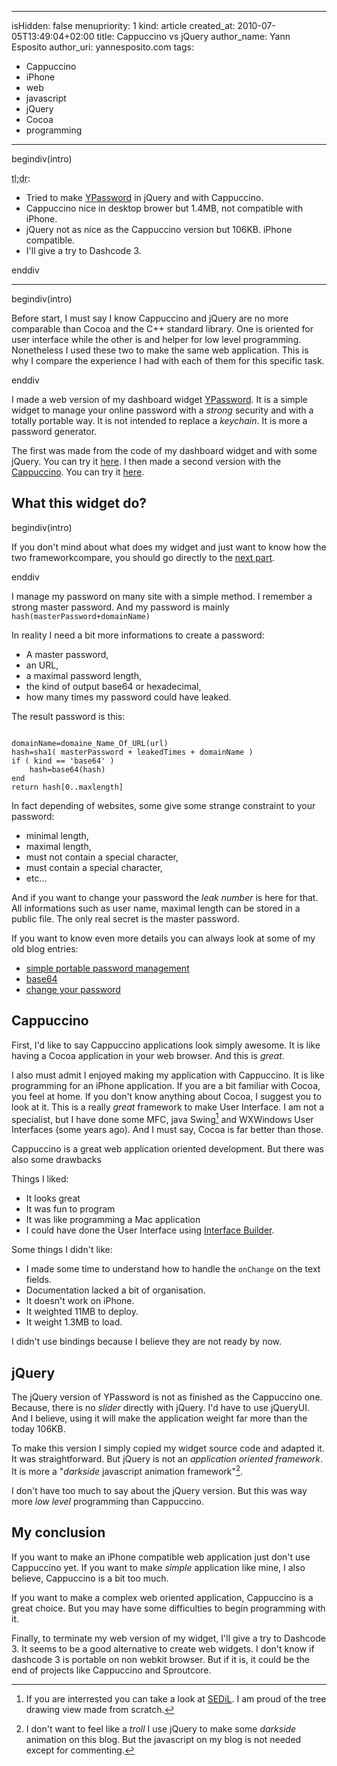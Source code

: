 -----
isHidden:       false
menupriority:   1
kind:           article
created_at:     2010-07-05T13:49:04+02:00
title: Cappuccino vs jQuery
author_name: Yann Esposito
author_uri: yannesposito.com
tags:
  - Cappuccino
  - iPhone
  - web
  - javascript
  - jQuery
  - Cocoa
  - programming
-----

begindiv(intro)

<abbr title="Too long; don't read">tl;dr</abbr>:

* Tried to make [YPassword](http://yannesposito.com/Softwares/YPassword.html) in jQuery and with Cappuccino.
* Cappuccino nice in desktop brower but 1.4MB, not compatible with iPhone.
* jQuery not as nice as the Cappuccino version but 106KB. iPhone compatible.
* I'll give a try to Dashcode 3.


enddiv

---

begindiv(intro)

Before start, I must say I know Cappuccino and jQuery are no more comparable than Cocoa and the C++ standard library. One is oriented for user interface while the other is and helper for low level programming.
Nonetheless I used these two to make the same web application. This is why I compare the experience I had with each of them for this specific task.

enddiv

I made a web version of my dashboard widget [YPassword](http://yannesposito.com/Softwares/YPassword.html).
It is a simple widget to manage your online password with a *strong* security and with a totally portable way. It is not intended to replace a *keychain*.
It is more a password generator.

The first was made from the code of my dashboard widget and with some jQuery.
You can try it [here](http://yannesposito.com/YPassword.old).
I then made a second version with the [Cappuccino](http://cappuccino.org). You can try it [here](http://yannesposito.com/YPassword).


## What this widget do?

begindiv(intro)

If you don't mind about what does my widget and just want to know how the two frameworkcompare, you should go
directly to the [next part](#cappuccino).

enddiv

I manage my password on many site with a simple method. 
I remember a strong master password. And my password is mainly
<code class="ruby">hash(masterPassword+domainName)</code>

In reality I need a bit more informations to create a password:

* A master password,
* an URL,
* a maximal password length,
* the kind of output base64 or hexadecimal,
* how many times my password could have leaked.

The result password is this:

<code class="ruby">
domainName=domaine_Name_Of_URL(url)
hash=sha1( masterPassword + leakedTimes + domainName )
if ( kind == 'base64' )
    hash=base64(hash)
end
return hash[0..maxlength]
</code>

In fact depending of websites, some give some strange constraint to your password: 

* minimal length, 
* maximal length,
* must not contain a special character, 
* must contain a special character, 
* etc...

And if you want to change your password the *leak number* is here for that.
All informations such as user name, maximal length can be stored in a public file. The only real secret is the master password.

If you want to know even more details you can always look at some of my old blog entries: 

* [simple portable password management](http://yannesposito.com/YBlog/Computer/Entr%C3%A9es/2008/7/30_Easy%2C_secure_and_portable_password_management_system.html)
* [base64](http://yannesposito.com/YBlog/Computer/Entrées/2009/3/15_Shorter_Password_with_the_same_efficiency.html)
* [change your password](http://yannesposito.com/YBlog/Computer/Entr%C3%A9es/2009/4/11_Be_able_to_change_your_password.html)

## Cappuccino

First, I'd like to say Cappuccino applications look simply awesome. 
It is like having a Cocoa application in your web browser. 
And this is *great*.

I also must admit I enjoyed making my application with Cappuccino. 
It is like programming for an iPhone application. 
If you are a bit familiar with Cocoa, you feel at home. 
If you don't know anything about Cocoa, I suggest you to look at it. 
This is a really _great_ framework to make User Interface.
I am not a specialist, but I have done some MFC, java Swing[^1] and WXWindows User Interfaces (some years ago).
And I must say, Cocoa is far better than those.

[^1]: If you are interrested you can take a look at [SEDiL](http://labh-curien.univ-st-etienne.fr/informatique/SEDiL/). I am proud of the tree drawing view made from scratch.

Cappuccino is a great web application oriented development.
But there was also some drawbacks

Things I liked:

* It looks great
* It was fun to program
* It was like programming a Mac application
* I could have done the User Interface using [Interface Builder](http://developer.apple.com/technologies/tools/xcode.html).

Some things I didn't like:

* I made some time to understand how to handle the `onChange` on the text fields.
* Documentation lacked a bit of organisation.
* It doesn't work on iPhone.
* It weighted 11MB to deploy.
* It weight 1.3MB to load.

I didn't use bindings because I believe they are not ready by now.

## jQuery

The jQuery version of YPassword is not as finished as the Cappuccino one. Because, there is no *slider* directly with jQuery. I'd have to use jQueryUI. And I believe, using it will make the application weight far more than the today 106KB.

To make this version I simply copied my widget source code and adapted it. It was straightforward. But jQuery is not an *application oriented framework*. It is more a "*darkside* javascript animation framework"[^2].


[^2]: I don't want to feel like a *troll* I use jQuery to make some *darkside* animation on this blog. But the javascript on my blog is not needed except for commenting.

I don't have too much to say about the jQuery version. But this was way more *low level* programming than Cappuccino.

## My conclusion

If you want to make an iPhone compatible web application just don't use Cappuccino yet.
If you want to make *simple* application like mine, I also believe, Cappuccino is a bit too much.

If you want to make a complex web oriented application, Cappuccino is a great choice. 
But you may have some difficulties to begin programming with it.

Finally, to terminate my web version of my widget, I'll give a try to Dashcode 3. 
It seems to be a good alternative to create web widgets.
I don't know if dashcode 3 is portable on non webkit browser.
But if it is, it could be the end of projects like Cappuccino and Sproutcore.

